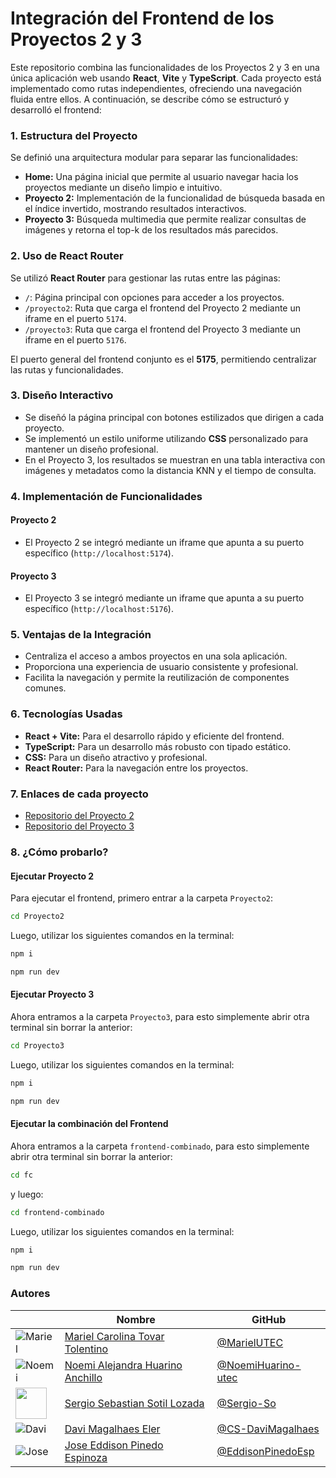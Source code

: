 # Integración del Frontend de los Proyectos 2 y 3


Este repositorio combina las funcionalidades de los Proyectos 2 y 3 en una única aplicación web usando **React**, **Vite** y **TypeScript**. Cada proyecto está implementado como rutas independientes, ofreciendo una navegación fluida entre ellos. A continuación, se describe cómo se estructuró y desarrolló el frontend:

### 1. **Estructura del Proyecto**
Se definió una arquitectura modular para separar las funcionalidades:
- **Home:** Una página inicial que permite al usuario navegar hacia los proyectos mediante un diseño limpio e intuitivo.
- **Proyecto 2:** Implementación de la funcionalidad de búsqueda basada en el índice invertido, mostrando resultados interactivos.
- **Proyecto 3:** Búsqueda multimedia que permite realizar consultas de imágenes y retorna el top-k de los resultados más parecidos.

### 2. **Uso de React Router**
Se utilizó **React Router** para gestionar las rutas entre las páginas:
- `/`: Página principal con opciones para acceder a los proyectos.
- `/proyecto2`: Ruta que carga el frontend del Proyecto 2 mediante un iframe en el puerto `5174`.
- `/proyecto3`: Ruta que carga el frontend del Proyecto 3 mediante un iframe en el puerto `5176`.

El puerto general del frontend conjunto es el **5175**, permitiendo centralizar las rutas y funcionalidades.

### 3. **Diseño Interactivo**
- Se diseñó la página principal con botones estilizados que dirigen a cada proyecto.
- Se implementó un estilo uniforme utilizando **CSS** personalizado para mantener un diseño profesional.
- En el Proyecto 3, los resultados se muestran en una tabla interactiva con imágenes y metadatos como la distancia KNN y el tiempo de consulta.

### 4. **Implementación de Funcionalidades**
#### Proyecto 2
- El Proyecto 2 se integró mediante un iframe que apunta a su puerto específico (`http://localhost:5174`).
#### Proyecto 3
- El Proyecto 3 se integró mediante un iframe que apunta a su puerto específico (`http://localhost:5176`).

### 5. **Ventajas de la Integración**
- Centraliza el acceso a ambos proyectos en una sola aplicación.
- Proporciona una experiencia de usuario consistente y profesional.
- Facilita la navegación y permite la reutilización de componentes comunes.

### 6. **Tecnologías Usadas**
- **React + Vite:** Para el desarrollo rápido y eficiente del frontend.
- **TypeScript:** Para un desarrollo más robusto con tipado estático.
- **CSS:** Para un diseño atractivo y profesional.
- **React Router:** Para la navegación entre los proyectos.


### 7. **Enlaces de cada proyecto**
- [Repositorio del Proyecto 2](https://github.com/Dateadores/Proyecto2)
- [Repositorio del Proyecto 3](https://github.com/Dateadores/Proyecto3)

### 8. **¿Cómo probarlo?**

#### Ejecutar Proyecto 2

Para ejecutar el frontend, primero entrar a la carpeta `Proyecto2`:

```bash
cd Proyecto2
```

Luego, utilizar los siguientes comandos en la terminal:

```bash
npm i
```

```bash
npm run dev
```

#### Ejecutar Proyecto 3

Ahora entramos a la carpeta `Proyecto3`, para esto simplemente abrir otra terminal sin borrar la anterior:

```bash
cd Proyecto3
```

Luego, utilizar los siguientes comandos en la terminal:

```bash
npm i
```

```bash
npm run dev
```

#### Ejecutar la combinación del Frontend

Ahora entramos a la carpeta `frontend-combinado`, para esto simplemente abrir otra terminal sin borrar la anterior:

```bash
cd fc
```

y luego:

```bash
cd frontend-combinado
```

Luego, utilizar los siguientes comandos en la terminal:

```bash
npm i
```

```bash
npm run dev
```

### Autores

|                                                                             | Nombre                                                                   | GitHub                                                     |
| --------------------------------------------------------------------------- | ------------------------------------------------------------------------ | ---------------------------------------------------------- |
| ![Mariel](https://github.com/MarielUTEC.png?size=50)                        | [Mariel Carolina Tovar Tolentino](https://github.com/MarielUTEC)         | [@MarielUTEC](https://github.com/MarielUTEC)               |
| ![Noemi](https://github.com/NoemiHuarino-utec.png?size=50)                  | [Noemi Alejandra Huarino Anchillo](https://github.com/NoemiHuarino-utec) | [@NoemiHuarino-utec](https://github.com/NoemiHuarino-utec) |
| <img src="https://github.com/Sergio-So.png?size=50" width="50" height="50"> | [Sergio Sebastian Sotil Lozada](https://github.com/Sergio-So)            | [@Sergio-So](https://github.com/Sergio-So)                 |
| ![Davi](https://github.com/CS-DaviMagalhaes.png?size=50)                    | [Davi Magalhaes Eler](https://github.com/CS-DaviMagalhaes)               | [@CS-DaviMagalhaes](https://github.com/CS-DaviMagalhaes)   |
| ![Jose](https://github.com/EddisonPinedoEsp.png?size=50)                    | [Jose Eddison Pinedo Espinoza](https://github.com/EddisonPinedoEsp)      | [@EddisonPinedoEsp](https://github.com/EddisonPinedoEsp)   |
